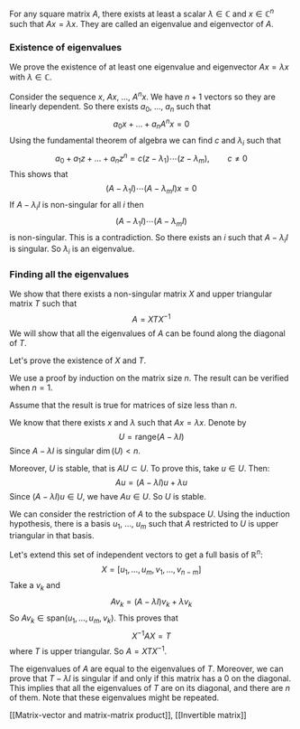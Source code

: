 For any square matrix $A$, there exists at least a scalar $\lambda \in \mathbb C$ and $x \in \mathbb C^n$ such that $Ax = \lambda x$. They are called an eigenvalue and eigenvector of $A$.

### Existence of eigenvalues

We prove the existence of at least one eigenvalue and eigenvector $Ax = \lambda x$ with $\lambda \in \mathbb C$.

Consider the sequence $x,$ $Ax,$ ..., $A^nx.$ We have $n+1$ vectors so they are linearly dependent. So there exists $a_0,$ ..., $a_n$ such that
$$
a_0 x + \dots + a_n A^n x = 0
$$
Using the fundamental theorem of algebra we can find $c$ and $\lambda_i$ such that
$$
a_0 + a_1 z + \dots + a_n z^n = c (z-\lambda_1) \cdots (z-\lambda_m), \qquad c \neq 0
$$
This shows that
$$
(A-\lambda_1 I) \cdots (A-\lambda_m I) x = 0
$$
If $A-\lambda_i I$ is non-singular for all $i$ then
$$
(A-\lambda_1 I) \cdots (A-\lambda_m I)
$$
is non-singular. This is a contradiction.  So there exists an $i$ such that $A-\lambda_i I$ is singular. So $\lambda_i$ is an eigenvalue.

### Finding all the eigenvalues

We show that there exists a non-singular matrix $X$ and upper triangular matrix $T$ such that
$$
A = X T X^{-1}
$$
We will show that all the eigenvalues of $A$ can be found along the diagonal of $T$.

Let's prove the existence of $X$ and $T$.

We use a proof by induction on the matrix size $n$. The result can be verified when $n=1.$

Assume that the result is true for matrices of size less than $n.$ 

We know that there exists $x$ and $\lambda$ such that $A x = \lambda x.$ Denote by
$$
U = \text{range}(A - \lambda I)
$$
Since $A - \lambda I$ is singular $\dim(U) < n$. 

Moreover, $U$ is stable, that is $AU \subset U$. To prove this, take $u \in U$. Then:
$$
Au = (A - \lambda I) u + \lambda u
$$
Since $(A - \lambda I) u \in U$, we have $Au \in U$. So $U$ is stable. 

We can consider the restriction of $A$ to the subspace $U$. Using the induction hypothesis, there is a basis $u_1,$ ..., $u_m$ such that $A$ restricted to $U$ is upper triangular in that basis.

Let's extend this set of independent vectors to get a full basis of $\mathbb R^n$:
$$
X = \big[ u_1, \dots, u_m, v_1, \dots, v_{n-m} \big]
$$
Take a $v_k$ and
$$
A v_k = (A - \lambda I) v_k + \lambda v_k
$$
So $Av_k \in \text{span}(u_1, \dots, u_m, v_k)$. This proves that
$$
X^{-1} A X = T
$$
where $T$ is upper triangular. So $A = X T X^{-1}$.

The eigenvalues of $A$ are equal to the eigenvalues of $T$. Moreover, we can prove that $T - \lambda I$ is singular if and only if this matrix has a 0 on the diagonal. This implies that all the eigenvalues of $T$ are on its diagonal, and there are $n$ of them. Note that these eigenvalues might be repeated.

[[Matrix-vector and matrix-matrix product]], [[Invertible matrix]]